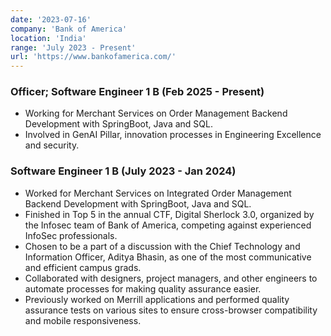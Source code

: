 ```yaml
---  
date: '2023-07-16'  
company: 'Bank of America'  
location: 'India'  
range: 'July 2023 - Present'  
url: 'https://www.bankofamerica.com/'  
---  
```


### Officer; Software Engineer 1 B (Feb 2025 - Present)  
- Working for Merchant Services on Order Management Backend Development with SpringBoot, Java and SQL.
- Involved in GenAI Pillar, innovation processes in Engineering Excellence and security.  

### Software Engineer 1 B (July 2023 - Jan 2024)  
- Worked for Merchant Services on Integrated Order Management Backend Development with SpringBoot, Java and SQL.  
- Finished in Top 5 in the annual CTF, Digital Sherlock 3.0, organized by the Infosec team of Bank of America, competing against experienced InfoSec professionals.  
- Chosen to be a part of a discussion with the Chief Technology and Information Officer, Aditya Bhasin, as one of the most communicative and efficient campus grads.  
- Collaborated with designers, project managers, and other engineers to automate processes for making quality assurance easier.  
- Previously worked on Merrill applications and performed quality assurance tests on various sites to ensure cross-browser compatibility and mobile responsiveness.  

